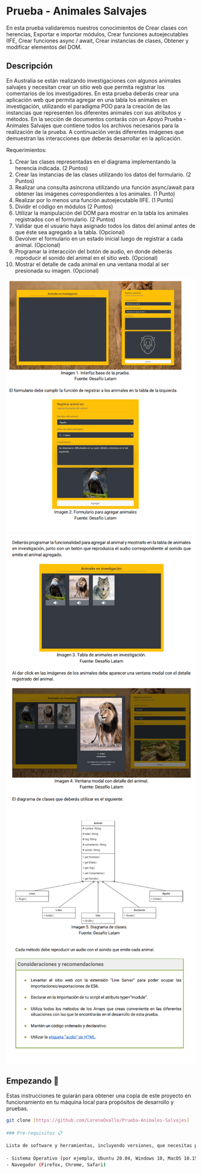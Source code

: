 # Prueba - Animales Salvajes

En esta prueba validaremos nuestros conocimientos de Crear clases con herencias, Exportar
e importar módulos, Crear funciones autoejecutables IIFE, Crear funciones async / await,
Crear instancias de clases, Obtener y modificar elementos del DOM.

## Descripción

En Australia se están realizando investigaciones con algunos animales salvajes y necesitan
crear un sitio web que permita registrar los comentarios de los investigadores. En esta prueba
deberás crear una aplicación web que permita agregar en una tabla los animales en
investigación, utilizando el paradigma POO para la creación de las instancias que representen
los diferentes animales con sus atributos y métodos.
En la sección de documentos contarás con un Apoyo Prueba - Animales Salvajes que
contiene todos los archivos necesarios para la realización de la prueba. A continuación verás
diferentes imágenes que demuestran las interacciones que deberás desarrollar en la
aplicación.

Requerimientos:

1. Crear las clases representadas en el diagrama implementando la herencia indicada.
   (2 Puntos)
2. Crear las instancias de las clases utilizando los datos del formulario.
   (2 Puntos)
3. Realizar una consulta asíncrona utilizando una función async/await para obtener las
   imágenes correspondientes a los animales. (1 Punto)
4. Realizar por lo menos una función autoejecutable IIFE. (1 Punto)
5. Dividir el código en módulos (2 Puntos)
6. Utilizar la manipulación del DOM para mostrar en la tabla los animales registrados con
   el formulario. (2 Puntos)
7. Validar que el usuario haya asignado todos los datos del animal antes de que éste sea
   agregado a la tabla. (Opcional)
8. Devolver el formulario en un estado inicial luego de registrar a cada animal. (Opcional)
9. Programar la interacción del botón de audio, en donde deberás reproducir el sonido
   del animal en el sitio web. (Opcional)
10. Mostrar el detalle de cada animal en una ventana modal al ser presionada su imagen.
    (Opcional)

![alt text](image.png)
![alt text](image-1.png)
![alt text](image-2.png)

## Empezando 🚀

Estas instrucciones te guiarán para obtener una copia de este proyecto en funcionamiento en tu máquina local para propósitos de desarrollo y pruebas.

```bash
git clone [https://github.com/LorenaOvalle/Prueba-Animales-Salvajes]

### Pre-requisitos 📋

Lista de software y herramientas, incluyendo versiones, que necesitas para instalar y ejecutar este proyecto:

- Sistema Operativo (por ejemplo, Ubuntu 20.04, Windows 10, MacOS 10.15)
- Navegador (Firefox, Chrome, Safari)
```
